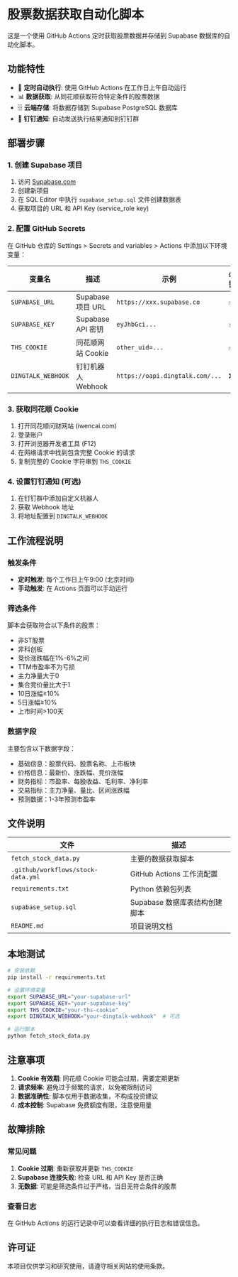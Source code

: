 # 股票数据获取自动化脚本

这是一个使用 GitHub Actions 定时获取股票数据并存储到 Supabase 数据库的自动化脚本。

## 功能特性

- 🔄 **定时自动执行**: 使用 GitHub Actions 在工作日上午自动运行
- 📊 **数据获取**: 从同花顺获取符合特定条件的股票数据
- 🗄️ **云端存储**: 将数据存储到 Supabase PostgreSQL 数据库
- 📱 **钉钉通知**: 自动发送执行结果通知到钉钉群

## 部署步骤

### 1. 创建 Supabase 项目

1. 访问 [Supabase.com](https://supabase.com)
2. 创建新项目
3. 在 SQL Editor 中执行 `supabase_setup.sql` 文件创建数据表
4. 获取项目的 URL 和 API Key (service_role key)

### 2. 配置 GitHub Secrets

在 GitHub 仓库的 Settings > Secrets and variables > Actions 中添加以下环境变量：

| 变量名 | 描述 | 示例 | 必需 |
|--------|------|------|------|
| `SUPABASE_URL` | Supabase 项目 URL | `https://xxx.supabase.co` | ✅ |
| `SUPABASE_KEY` | Supabase API 密钥 | `eyJhbGci...` | ✅ |
| `THS_COOKIE` | 同花顺网站 Cookie | `other_uid=...` | ✅ |
| `DINGTALK_WEBHOOK` | 钉钉机器人 Webhook | `https://oapi.dingtalk.com/...` | ❌ |

### 3. 获取同花顺 Cookie

1. 打开同花顺问财网站 (iwencai.com)
2. 登录账户
3. 打开浏览器开发者工具 (F12)
4. 在网络请求中找到包含完整 Cookie 的请求
5. 复制完整的 Cookie 字符串到 `THS_COOKIE`

### 4. 设置钉钉通知 (可选)

1. 在钉钉群中添加自定义机器人
2. 获取 Webhook 地址
3. 将地址配置到 `DINGTALK_WEBHOOK`

## 工作流程说明

### 触发条件
- **定时触发**: 每个工作日上午9:00 (北京时间)
- **手动触发**: 在 Actions 页面可以手动运行

### 筛选条件
脚本会获取符合以下条件的股票：
- 非ST股票
- 非科创板
- 竞价涨跌幅在1%-6%之间
- TTM市盈率不为亏损
- 主力净量大于0
- 集合竞价量比大于1
- 10日涨幅≥10%
- 5日涨幅≥10%
- 上市时间>100天

### 数据字段
主要包含以下数据字段：
- 基础信息：股票代码、股票名称、上市板块
- 价格信息：最新价、涨跌幅、竞价涨幅
- 财务指标：市盈率、每股收益、毛利率、净利率
- 交易指标：主力净量、量比、区间涨跌幅
- 预测数据：1-3年预测市盈率

## 文件说明

| 文件 | 描述 |
|------|------|
| `fetch_stock_data.py` | 主要的数据获取脚本 |
| `.github/workflows/stock-data.yml` | GitHub Actions 工作流配置 |
| `requirements.txt` | Python 依赖包列表 |
| `supabase_setup.sql` | Supabase 数据库表结构创建脚本 |
| `README.md` | 项目说明文档 |

## 本地测试

```bash
# 安装依赖
pip install -r requirements.txt

# 设置环境变量
export SUPABASE_URL="your-supabase-url"
export SUPABASE_KEY="your-supabase-key"
export THS_COOKIE="your-ths-cookie"
export DINGTALK_WEBHOOK="your-dingtalk-webhook"  # 可选

# 运行脚本
python fetch_stock_data.py
```

## 注意事项

1. **Cookie 有效期**: 同花顺 Cookie 可能会过期，需要定期更新
2. **请求频率**: 避免过于频繁的请求，以免被限制访问
3. **数据准确性**: 脚本仅用于数据收集，不构成投资建议
4. **成本控制**: Supabase 免费额度有限，注意使用量

## 故障排除

### 常见问题

1. **Cookie 过期**: 重新获取并更新 `THS_COOKIE`
2. **Supabase 连接失败**: 检查 URL 和 API Key 是否正确
3. **无数据**: 可能是筛选条件过于严格，当日无符合条件的股票

### 查看日志

在 GitHub Actions 的运行记录中可以查看详细的执行日志和错误信息。

## 许可证

本项目仅供学习和研究使用，请遵守相关网站的使用条款。
